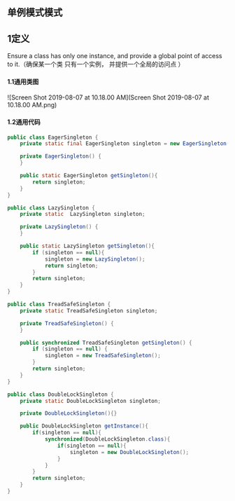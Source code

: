 ## 单例模式模式

## 1定义

Ensure a class has only one instance, and provide a global point of access to it.（确保某一个类
只有一个实例， 并提供一个全局的访问点 ）

#### 1.1通用类图

![Screen Shot 2019-08-07 at 10.18.00 AM](Screen Shot 2019-08-07 at 10.18.00 AM.png)

#### 1.2通用代码

```java
public class EagerSingleton {
    private static final EagerSingleton singleton = new EagerSingleton();

    private EagerSingleton() {
    }

    public static EagerSingleton getSingleton(){
        return singleton;
    }
}

```

```java
public class LazySingleton {
    private static  LazySingleton singleton;

    private LazySingleton() {
    }

    public static LazySingleton getSingleton(){
        if (singleton == null){
            singleton = new LazySingleton();
            return singleton;
        }
        return singleton;
    }
}
```

```java
public class TreadSafeSingleton {
    private static TreadSafeSingleton singleton;

    private TreadSafeSingleton() {
    }

    public synchronized TreadSafeSingleton getSingleton() {
        if (singleton == null) {
            singleton = new TreadSafeSingleton();
        }
        return singleton;
    }
}
```

```java
public class DoubleLockSingleton {
    private static DoubleLockSingleton singleton;

    private DoubleLockSingleton(){}

    public DoubleLockSingleton getInstance(){
        if(singleton == null){
            synchronized(DoubleLockSingleton.class){
                if(singleton == null){
                    singleton = new DoubleLockSingleton();
                }
            }
        }
        return singleton;
    }
}
```

## 

#####  